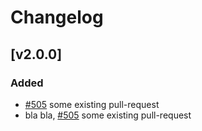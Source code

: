 # Changelog

## [v2.0.0]

### Added

- [#505] some existing pull-request
- bla bla, [#505] some existing pull-request

[#303]: https://github.com/Symplify/Symplify/pull/303
[#505]: https://github.com/Symplify/Symplify/pull/505